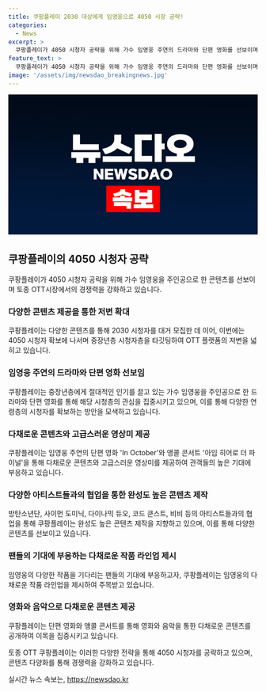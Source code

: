 ```yaml
---
title: 쿠팡플레이 2030 대상에게 임영웅으로 4050 시장 공략!
categories:
  - News
excerpt: >
  쿠팡플레이가 4050 시청자 공략을 위해 가수 임영웅 주연의 드라마와 단편 영화를 선보이며 중장년층 시청자 확보에 나섰다. 이로써 K리그 중계와 MLB 서울시리즈 중계와 함께 시청자 유입을 높였으며, 토종 OTT 순위 3위에 올랐지만 콘텐츠 다양성 부족 문제를 지적받았다. 임영웅의 인기를 바탕으로 쿠팡플레이는 In October와 아임 히어로 더 파이널을 통해 다양한 작품을 선보이며 시청자들의 기대를 채우고 있다.
feature_text: >
  쿠팡플레이가 4050 시청자 공략을 위해 가수 임영웅 주연의 드라마와 단편 영화를 선보이며 중장년층 시청자 확보에 나섰다. 이로써 K리그 중계와 MLB 서울시리즈 중계와 함께 시청자 유입을 높였으며, 토종 OTT 순위 3위에 올랐지만 콘텐츠 다양성 부족 문제를 지적받았다. 임영웅의 인기를 바탕으로 쿠팡플레이는 In October와 아임 히어로 더 파이널을 통해 다양한 작품을 선보이며 시청자들의 기대를 채우고 있다.
image: '/assets/img/newsdao_breakingnews.jpg'
---
```


<p><img src="/assets/img/newsdao_breakingnews.jpg" alt="cryptoinkorea 속보" /></p>

<h2 data-ke-size="size26">쿠팡플레이의 4050 시청자 공략</h2>

<p data-ke-size="size16">쿠팡플레이가 4050 시청자 공략을 위해 가수 임영웅을 주인공으로 한 콘텐츠를 선보이며 토종 OTT시장에서의 경쟁력을 강화하고 있습니다.</p>

<h3>다양한 콘텐츠 제공을 통한 저변 확대</h3>

<p data-ke-size="size16">쿠팡플레이는 다양한 콘텐츠를 통해 2030 시청자를 대거 모집한 데 이어, 이번에는 4050 시청자 확보에 나서며 중장년층 시청자층을 타깃팅하여 OTT 플랫폼의 저변을 넓히고 있습니다.</p>

<h3>임영웅 주연의 드라마와 단편 영화 선보임</h3>

<p data-ke-size="size16">쿠팡플레이는 중장년층에게 절대적인 인기를 끌고 있는 가수 임영웅을 주인공으로 한 드라마와 단편 영화를 통해 해당 시청층의 관심을 집중시키고 있으며, 이를 통해 다양한 연령층의 시청자를 확보하는 방안을 모색하고 있습니다.</p>

<h3>다채로운 콘텐츠와 고급스러운 영상미 제공</h3>

<p data-ke-size="size16">쿠팡플레이는 임영웅 주연의 단편 영화 'In October'와 앵콜 콘서트 '아임 히어로 더 파이널'을 통해 다채로운 콘텐츠와 고급스러운 영상미를 제공하여 관객들의 높은 기대에 부응하고 있습니다.</p>

<h3>다양한 아티스트들과의 협업을 통한 완성도 높은 콘텐츠 제작</h3>

<p data-ke-size="size16">방탄소년단, 사이먼 도미닉, 다이나믹 듀오, 코드 쿤스트, 비비 등의 아티스트들과의 협업을 통해 쿠팡플레이는 완성도 높은 콘텐츠 제작을 지향하고 있으며, 이를 통해 다양한 콘텐츠를 선보이고 있습니다.</p>

<h3>팬들의 기대에 부응하는 다채로운 작품 라인업 제시</h3>

<p data-ke-size="size16">임영웅의 다양한 작품을 기다리는 팬들의 기대에 부응하고자, 쿠팡플레이는 임영웅의 다채로운 작품 라인업을 제시하여 주목받고 있습니다.</p>

<h3>영화와 음악으로 다채로운 콘텐츠 제공</h3>

<p data-ke-size="size16">쿠팡플레이는 단편 영화와 앵콜 콘서트를 통해 영화와 음악을 통한 다채로운 콘텐츠를 공개하여 이목을 집중시키고 있습니다.</p>

<p>토종 OTT 쿠팡플레이는 이러한 다양한 전략을 통해 4050 시청자를 공략하고 있으며, 콘텐츠 다양화를 통해 경쟁력을 강화하고 있습니다.</p>
실시간 뉴스 속보는, <a href="https://newsdao.kr" rel="dofollow">https://newsdao.kr</a>


